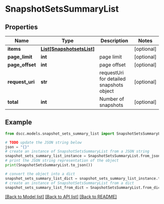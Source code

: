 # SnapshotSetsSummaryList


## Properties

Name | Type | Description | Notes
------------ | ------------- | ------------- | -------------
**items** | [**List[SnapshotsetsList]**](SnapshotsetsList.md) |  | [optional] 
**page_limit** | **int** | page limit | [optional] 
**page_offset** | **int** | page offset | [optional] 
**request_uri** | **str** | requestUri for detailed snapshots object | [optional] 
**total** | **int** | Number of snapshots | [optional] 

## Example

```python
from dscc.models.snapshot_sets_summary_list import SnapshotSetsSummaryList

# TODO update the JSON string below
json = "{}"
# create an instance of SnapshotSetsSummaryList from a JSON string
snapshot_sets_summary_list_instance = SnapshotSetsSummaryList.from_json(json)
# print the JSON string representation of the object
print(SnapshotSetsSummaryList.to_json())

# convert the object into a dict
snapshot_sets_summary_list_dict = snapshot_sets_summary_list_instance.to_dict()
# create an instance of SnapshotSetsSummaryList from a dict
snapshot_sets_summary_list_from_dict = SnapshotSetsSummaryList.from_dict(snapshot_sets_summary_list_dict)
```
[[Back to Model list]](../README.md#documentation-for-models) [[Back to API list]](../README.md#documentation-for-api-endpoints) [[Back to README]](../README.md)


